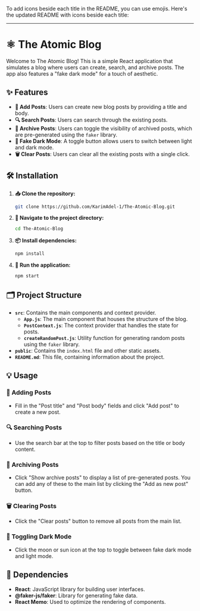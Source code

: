 To add icons beside each title in the README, you can use emojis. Here's the updated README with icons beside each title:

---

# ⚛️ The Atomic Blog

Welcome to The Atomic Blog! This is a simple React application that simulates a blog where users can create, search, and archive posts. The app also features a "fake dark mode" for a touch of aesthetic.

## ✨ Features

- **📝 Add Posts**: Users can create new blog posts by providing a title and body.
- **🔍 Search Posts**: Users can search through the existing posts.
- **📂 Archive Posts**: Users can toggle the visibility of archived posts, which are pre-generated using the `faker` library.
- **🌙 Fake Dark Mode**: A toggle button allows users to switch between light and dark mode.
- **🗑️ Clear Posts**: Users can clear all the existing posts with a single click.

## 🛠️ Installation

1. **📥 Clone the repository:**

   ```bash
   git clone https://github.com/KarimAdel-1/The-Atomic-Blog.git
   ```

2. **📂 Navigate to the project directory:**

   ```bash
   cd The-Atomic-Blog
   ```

3. **📦 Install dependencies:**

   ```bash
   npm install
   ```

4. **🚀 Run the application:**

   ```bash
   npm start
   ```

## 🗂️ Project Structure

- **`src`**: Contains the main components and context provider.
  - **`App.js`**: The main component that houses the structure of the blog.
  - **`PostContext.js`**: The context provider that handles the state for posts.
  - **`createRandomPost.js`**: Utility function for generating random posts using the `faker` library.
- **`public`**: Contains the `index.html` file and other static assets.
- **`README.md`**: This file, containing information about the project.

## 💡 Usage

### 📝 Adding Posts

- Fill in the "Post title" and "Post body" fields and click "Add post" to create a new post.

### 🔍 Searching Posts

- Use the search bar at the top to filter posts based on the title or body content.

### 📂 Archiving Posts

- Click "Show archive posts" to display a list of pre-generated posts. You can add any of these to the main list by clicking the "Add as new post" button.

### 🗑️ Clearing Posts

- Click the "Clear posts" button to remove all posts from the main list.

### 🌙 Toggling Dark Mode

- Click the moon or sun icon at the top to toggle between fake dark mode and light mode.

## 🧰 Dependencies

- **React**: JavaScript library for building user interfaces.
- **@faker-js/faker**: Library for generating fake data.
- **React Memo**: Used to optimize the rendering of components.
